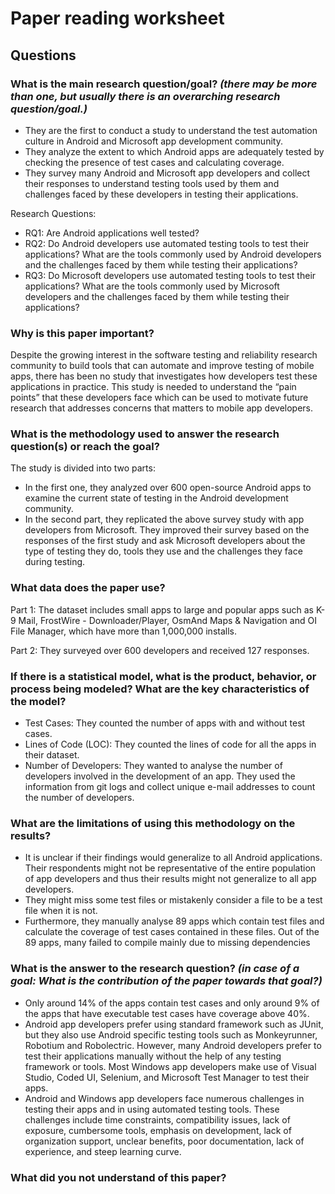 # Paper reading worksheet

## Questions

### What is the **main research question/goal**? _(there may be more than one, but usually there is an overarching research question/goal.)_

- They are the first to conduct a study to understand the test automation culture in Android and Microsoft app development community.
- They analyze the extent to which Android apps are adequately tested by checking the presence of test cases and calculating coverage.
- They survey many Android and Microsoft app developers and collect their responses to understand testing tools used by them and challenges faced by these developers in testing their applications.

Research Questions:
- RQ1: Are Android applications well tested?
- RQ2: Do Android developers use automated testing tools to test their applications? What are the tools commonly used by Android developers and the challenges faced by them while testing their applications?
- RQ3: Do Microsoft developers use automated testing tools to test their applications? What are the tools commonly used by Microsoft developers and the challenges faced by them while testing their applications?

### Why is this paper **important**?

Despite the growing interest in the software testing and reliability research community to build tools that can automate and improve testing of mobile apps, there has been no study that investigates how developers test these applications in practice. This study is needed to understand the “pain points” that these developers face which can be used to motivate future research that addresses concerns that matters to mobile app developers.

### What is the **methodology** used to answer the research question(s) or reach the goal?

The study is divided into two parts:
- In the first one, they analyzed over 600 open-source Android apps to examine the current state of testing in the Android development community.
- In the second part, they replicated the above survey study with app developers from Microsoft. They improved their survey based on the responses of the first study and ask Microsoft developers about the type of testing they do, tools they use and the challenges they face during testing.

### What **data** does the paper use?

Part 1:
The dataset includes small apps to large and popular apps such as K- 9 Mail, FrostWire - Downloader/Player, OsmAnd Maps & Navigation and OI File Manager, which have more than 1,000,000 installs.

Part 2:
They surveyed over 600 developers and received 127 responses.

### If there is a **statistical model**, what is the product, behavior, or process being modeled? What are the key characteristics of the model?

- Test Cases: They counted the number of apps with and without test cases.
- Lines of Code (LOC): They counted the lines of code for all the apps in their dataset.
- Number of Developers: They wanted to analyse the number of developers involved in the development of an app. They used the information from git logs and collect unique e-mail addresses to count the number of developers.

### What are the **limitations** of using this methodology on the results?

- It is unclear if their findings would generalize to all Android applications. Their respondents might not be representative of the entire population of app developers and thus their results might not generalize to all app developers.
- They might miss some test files or mistakenly consider a file to be a test file when it is not.
- Furthermore, they manually analyse 89 apps which contain test files and calculate the coverage of test cases contained in these files. Out of the 89 apps, many failed to compile mainly due to missing dependencies

### What is **the answer** to the research question? _(in case of a goal: What is the contribution of the paper towards that goal?)_

- Only around 14% of the apps contain test cases and only around 9% of the apps that have executable test cases have coverage above 40%.
- Android app developers prefer using standard framework such as JUnit, but they also use Android specific testing tools such as Monkeyrunner, Robotium and Robolectric. However, many Android developers prefer to test their applications manually without the help of any testing framework or tools. Most Windows app developers make use of Visual Studio, Coded UI, Selenium, and Microsoft Test Manager to test their apps.
- Android and Windows app developers face numerous challenges in testing their apps and in using automated testing tools. These challenges include time constraints, compatibility issues, lack of exposure, cumbersome tools, emphasis on development, lack of organization support, unclear benefits, poor documentation, lack of experience, and steep learning curve.

### What did you **not understand** of this paper?
